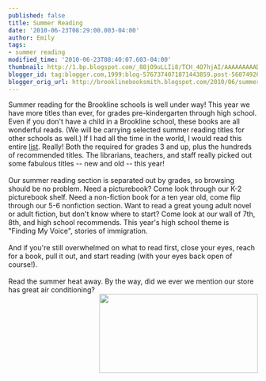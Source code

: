 ```yaml
---
published: false
title: Summer Reading
date: '2010-06-23T08:29:00.003-04:00'
author: Emily
tags:
- summer reading
modified_time: '2010-06-23T08:40:07.603-04:00'
thumbnail: http://1.bp.blogspot.com/_88jO9uLLIi8/TCH_4O7hjAI/AAAAAAAAADw/Z4VvlFR3mtQ/s72-c/girlinhammock1.jpg
blogger_id: tag:blogger.com,1999:blog-5767374071871443859.post-5607492631387178406
blogger_orig_url: http://brooklinebooksmith.blogspot.com/2010/06/summer-reading.html
---
```


Summer reading for the Brookline schools is well under way!  This year we have more titles than ever, for grades pre-kindergarten through high school.  Even if you don't have a child in a Brookline school, these books are all wonderful reads.  (We will be carrying selected summer reading titles for other schools as well.)  If I had all the time in the world, I would read this entire <a href="http://www.brookline.k12.ma.us/teaching+and+learning/libraries/">list</a>.  Really!  Both the required for grades 3 and up, plus the hundreds of recommended titles.  The librarians, teachers, and staff really picked out some fabulous titles -- new and old -- this year!<br /><br />Our summer reading section is separated out by grades, so browsing should be no problem.  Need a picturebook?  Come look through our K-2 picturebook shelf.  Need a non-fiction book for a ten year old, come flip through our 5-6 nonfiction section.  Want to read a great young adult novel or adult fiction,  but don't know where to start?  Come look at our wall of 7th, 8th, and high school recommends.  This year's high school theme is "Finding My Voice", stories of immigration.<br /><br />And if you're still overwhelmed on what to read first, close your eyes, reach for a book, pull it out, and start reading (with your eyes back open of course!).<br /><br />Read the summer heat away.  By the way, did we ever we mention our store has great air conditioning? <a onblur="try {parent.deselectBloggerImageGracefully();} catch(e) {}" href="http://1.bp.blogspot.com/_88jO9uLLIi8/TCH_4O7hjAI/AAAAAAAAADw/Z4VvlFR3mtQ/s1600/girlinhammock1.jpg"><img style="margin: 0pt 0pt 10px 10px; float: right; cursor: pointer; width: 320px; height: 160px;" src="http://1.bp.blogspot.com/_88jO9uLLIi8/TCH_4O7hjAI/AAAAAAAAADw/Z4VvlFR3mtQ/s320/girlinhammock1.jpg" alt="" id="BLOGGER_PHOTO_ID_5485947162659490818" border="0" /></a>